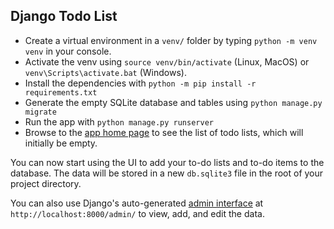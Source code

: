 ## Django Todo List


- Create a virtual environment in a `venv/` folder by typing `python -m venv venv` in your console.
- Activate the venv using `source venv/bin/activate` (Linux, MacOS) or `venv\Scripts\activate.bat` (Windows).
- Install the dependencies with `python -m pip install -r requirements.txt`
- Generate the empty SQLite database and tables using `python manage.py migrate`
- Run the app with `python manage.py runserver`
- Browse to the [app home page](http://localhost:8000/) to see the list of todo lists, which will initially be empty. 

You can now start using the UI to add your to-do lists and to-do items to the database. The data will be stored in a new `db.sqlite3` file in the root of your project directory.

You can also use Django's auto-generated [admin interface](https://realpython.com/customize-django-admin-python/#setting-up-the-django-admin) at `http://localhost:8000/admin/` to view, add, and edit the data.
